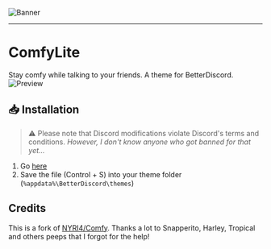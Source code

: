 ![Banner](https://github.com/1LiterZinalco/ComfyLite/blob/master/assets/banner.png)

---

# ComfyLite

Stay comfy while talking to your friends. A theme for BetterDiscord.
![Preview](https://github.com/1LiterZinalco/ComfyLite/blob/master/assets/preview.jpg)

## 📥 Installation

> ⚠ Please note that Discord modifications violate Discord's terms and conditions. _However, I don't know anyone who got banned for that yet..._

1. Go [here](https://raw.githubusercontent.com/1LiterZinalco/ComfyLite/master/betterdiscord/comfy.theme.css)
2. Save the file (Control + S) into your theme folder (``%appdata%\BetterDiscord\themes``)

## Credits

This is a fork of [NYRI4/Comfy](https://github.com/NYRI4/Comfy).
Thanks a lot to Snapperito, Harley, Tropical and others peeps that I forgot for the help!
